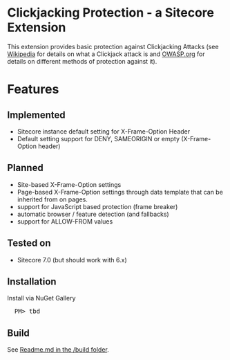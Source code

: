 # Clickjacking Protection - a Sitecore Extension

This extension provides basic protection against Clickjacking Attacks (see [Wikipedia](http://en.wikipedia.org/wiki/Clickjacking) for details on what a Clickjack attack is and [OWASP.org](https://www.owasp.org/index.php/Clickjacking_Defense_Cheat_Sheet) for details on different methods of protection against it).

# Features
## Implemented ##
- Sitecore instance default setting for X-Frame-Option Header
- Default setting support for DENY, SAMEORIGIN or empty (X-Frame-Option header)

## Planned ##
- Site-based X-Frame-Option settings
- Page-based X-Frame-Option settings through data template that can be inherited from on pages.
- support for JavaScript based protection (frame breaker)
- automatic browser / feature detection (and fallbacks)
- support for ALLOW-FROM values

## Tested on
* Sitecore 7.0 (but should work with 6.x)

## Installation 
Install via NuGet Gallery
<pre>
  PM> tbd
</pre>

## Build
See [Readme.md in the /build folder](tree/master/build).

